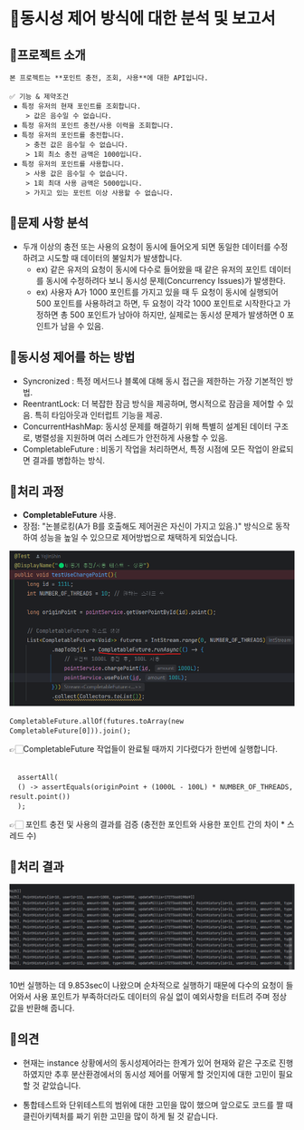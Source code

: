# 📝동시성 제어 방식에 대한 분석 및 보고서

## 📍프로젝트 소개
    본 프로젝트는 **포인트 충전, 조회, 사용**에 대한 API입니다. 

    ✅ 기능 & 제약조건
     ▪️ 특정 유저의 현재 포인트를 조회합니다. 
        > 값은 음수일 수 없습니다.
     ️▪️ 특정 유저의 포인트 충전/사용 이력을 조회합니다. 
     ▪ 특정 유저의 포인트를 충전합니다.
        > 충전 값은 음수일 수 없습니다. 
        > 1회 최소 충전 금액은 1000입니다. 
     ▪️ 특정 유저의 포인트를 사용합니다.
        > 사용 값은 음수일 수 없습니다.
        > 1회 최대 사용 금액은 5000입니다.
        > 가지고 있는 포인트 이상 사용할 수 없습니다.

## 📍문제 사항 분석

 * 두개 이상의 충전 또는 사용의 요청이 동시에 들어오게 되면 동일한 데이터를 수정하려고 시도할 때 데이터의 불일치가 발생합니다.
   * ex) 같은 유저의 요청이 동시에 다수로 들어왔을 때 같은 유저의 포인트 데이터를 동시에 수정하려다 보니 동시성 문제(Concurrency Issues)가 발생한다.
   * ex) 사용자 A가 1000 포인트를 가지고 있을 때 두 요청이 동시에 실행되어 500 포인트를 사용하려고 하면, 두 요청이 각각 1000 포인트로 시작한다고 가정하면 총 500 포인트가 남아야 하지만, 실제로는 동시성 문제가 발생하면 0 포인트가 남을 수 있음.

## 📍동시성 제어를 하는 방법 

*  Syncronized : 특정 메서드나 블록에 대해 동시 접근을 제한하는 가장 기본적인 방법.
* ReentrantLock: 더 복잡한 잠금 방식을 제공하며, 명시적으로 잠금을 제어할 수 있음. 특히 타임아웃과 인터럽트 기능을 제공.
* ConcurrentHashMap: 동시성 문제를 해결하기 위해 특별히 설계된 데이터 구조로, 병렬성을 지원하며 여러 스레드가 안전하게 사용할 수 있음.
* CompletableFuture : 비동기 작업을 처리하면서, 특정 시점에 모든 작업이 완료되면 결과를 병합하는 방식.


## 📍처리 과정 
* __CompletableFuture__ 사용. 
* 장점: "논블로킹(A가 B를 호출해도 제어권은 자신이 가지고 있음.)" 방식으로 동작하여 성능을 높일 수 있으므로 제어방법으로 채택하게 되었습니다.

  
![img.png](img.png)

  <code>CompletableFuture.allOf(futures.toArray(new CompletableFuture[0])).join();</code>
  
👉🏻CompletableFuture 작업들이 완료될 때까지 기다렸다가 한번에 실행합니다.
  

<code>
  assertAll(
  () -> assertEquals(originPoint + (1000L - 100L) * NUMBER_OF_THREADS, result.point())
  );</code>

👉🏻 포인트 충전 및 사용의 결과를 검증 (충전한 포인트와 사용한 포인트 간의 차이 * 스레드 수)


## 📍처리 결과 

![img_1.png](img_1.png)

10번 실행하는 데 9.853sec이 나왔으며 순차적으로 실행하기 때문에 다수의 요청이 들어와서 
사용 포인트가 부족하더라도 데이터의 유실 없이 예외사항을 터트려 주며 정상 값을 반환해 줍니다. 

## 📍의견 
* 현재는 instance 상황에서의 동시성제어라는 한계가 있어 현재와 같은 구조로 진행하였지만 
추후 분산환경에서의 동시성 제어를 어떻게 할 것인지에 대한 고민이 필요할 것 같았습니다.

* 통합테스트와 단위테스트의 범위에 대한 고민을 많이 했으며 앞으로도 코드를 짤 때 클린아키텍처를 짜기 위한 고민을 많이 하게 될 것 같습니다.

